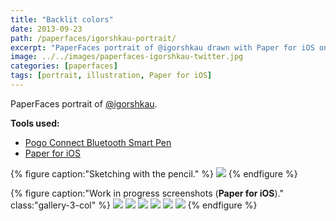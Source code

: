 ```yaml
---
title: "Backlit colors"
date: 2013-09-23
path: /paperfaces/igorshkau-portrait/
excerpt: "PaperFaces portrait of @igorshkau drawn with Paper for iOS on an iPad."
image: ../../images/paperfaces-igorshkau-twitter.jpg
categories: [paperfaces]
tags: [portrait, illustration, Paper for iOS]
---
```


PaperFaces portrait of <a href="https://twitter.com/igorshkau">@igorshkau</a>.

**Tools used:**

- [Pogo Connect Bluetooth Smart Pen](https://www.amazon.com/gp/product/B009K448L4/ref=as_li_ss_tl?ie=UTF8&camp=1789&creative=390957&creativeASIN=B009K448L4&linkCode=as2&tag=mademist-20)
- [Paper for iOS](https://paper.bywetransfer.com/)

{% figure caption:"Sketching with the pencil." %}
[![](../../images/paperfaces-igorshkau-process-1-750.jpg)](../../images/paperfaces-igorshkau-process-1-lg.jpg)
{% endfigure %}

{% figure caption:"Work in progress screenshots (**Paper for iOS**)." class:"gallery-3-col" %}
[![](../../images/paperfaces-igorshkau-process-2-600.jpg)](../../images/paperfaces-igorshkau-process-2-lg.jpg)
[![](../../images/paperfaces-igorshkau-process-3-600.jpg)](../../images/paperfaces-igorshkau-process-3-lg.jpg)
[![](../../images/paperfaces-igorshkau-process-4-600.jpg)](../../images/paperfaces-igorshkau-process-4-lg.jpg)
[![](../../images/paperfaces-igorshkau-process-5-600.jpg)](../../images/paperfaces-igorshkau-process-5-lg.jpg)
[![](../../images/paperfaces-igorshkau-process-6-600.jpg)](../../images/paperfaces-igorshkau-process-6-lg.jpg)
[![](../../images/paperfaces-igorshkau-process-7-600.jpg)](../../images/paperfaces-igorshkau-process-7-lg.jpg)
{% endfigure %}
